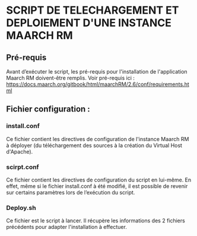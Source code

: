 # SCRIPT DE TELECHARGEMENT ET DEPLOIEMENT D'UNE INSTANCE MAARCH RM

## Pré-requis 

Avant d’exécuter le script, les pré-requis pour l'installation de l'application Maarch RM doivent-être remplis. 
Voir pré-requis ici : https://docs.maarch.org/gitbook/html/maarchRM/2.6/conf/requirements.html

## Fichier configuration :

### install.conf

Ce fichier contient les directives de configuration de l'instance Maarch RM à déployer (du téléchargement des sources à la création du Virtual Host d'Apache). 

### scirpt.conf 

Ce fichier contient les directives de configuration du script en lui-même. En effet, même si le fichier install.conf à été modifié, il est possible de revenir sur certains paramètres lors de l’exécution du script.

### Deploy.sh

Ce fichier est le script à lancer. Il récupère les informations des 2 fichiers précédents pour adapter l'installation à effectuer.
